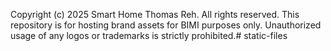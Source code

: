 Copyright (c) 2025 Smart Home Thomas Reh.
All rights reserved.
This repository is for hosting brand assets for BIMI purposes only.
Unauthorized usage of any logos or trademarks is strictly prohibited.# static-files

